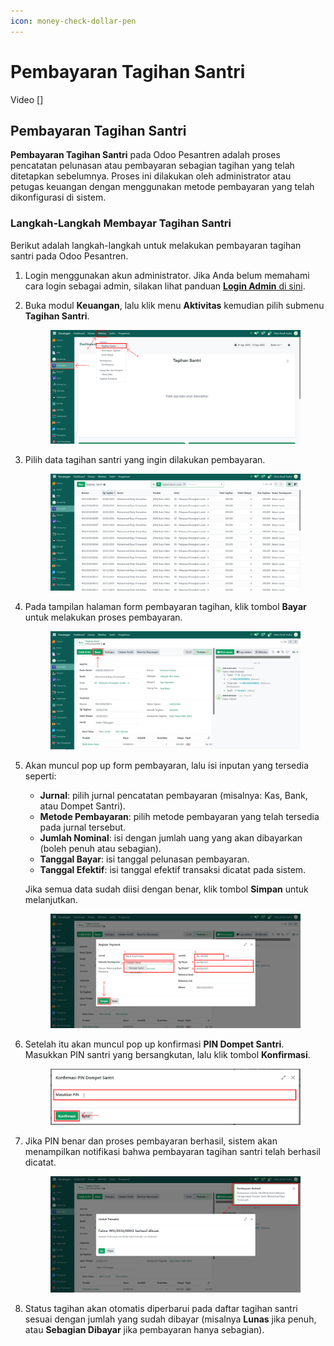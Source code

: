 ```yaml
---
icon: money-check-dollar-pen
---
```


# Pembayaran Tagihan Santri

Video \[]

## Pembayaran Tagihan Santri

**Pembayaran Tagihan Santri** pada Odoo Pesantren adalah proses pencatatan pelunasan atau pembayaran sebagian tagihan yang telah ditetapkan sebelumnya. Proses ini dilakukan oleh administrator atau petugas keuangan dengan menggunakan metode pembayaran yang telah dikonfigurasi di sistem.

### Langkah-Langkah Membayar Tagihan Santri

Berikut adalah langkah-langkah untuk melakukan pembayaran tagihan santri pada Odoo Pesantren.

1. Login menggunakan akun administrator. Jika Anda belum memahami cara login sebagai admin, silakan lihat panduan [**Login Admin** di sini](../../panduan-login/login-admin.md).
2.  Buka modul **Keuangan**, lalu klik menu **Aktivitas** kemudian pilih submenu **Tagihan Santri**.

    <figure><img src="../../.gitbook/assets/images-360 (1).png" alt=""><figcaption></figcaption></figure>


3.  Pilih data tagihan santri yang ingin dilakukan pembayaran.

    <figure><img src="../../.gitbook/assets/images-372.png" alt=""><figcaption></figcaption></figure>


4.  Pada tampilan halaman form pembayaran tagihan, klik tombol **Bayar** untuk melakukan proses pembayaran.

    <figure><img src="../../.gitbook/assets/images-368.png" alt=""><figcaption></figcaption></figure>


5.  Akan muncul pop up form pembayaran, lalu isi inputan yang tersedia seperti:

    * **Jurnal**: pilih jurnal pencatatan pembayaran (misalnya: Kas, Bank, atau Dompet Santri).
    * **Metode Pembayaran**: pilih metode pembayaran yang telah tersedia pada jurnal tersebut.
    * **Jumlah Nominal**: isi dengan jumlah uang yang akan dibayarkan (boleh penuh atau sebagian).
    * **Tanggal Bayar**: isi tanggal pelunasan pembayaran.
    * **Tanggal Efektif**: isi tanggal efektif transaksi dicatat pada sistem.

    Jika semua data sudah diisi dengan benar, klik tombol **Simpan** untuk melanjutkan.

    <figure><img src="../../.gitbook/assets/images-369.png" alt=""><figcaption></figcaption></figure>


6.  Setelah itu akan muncul pop up konfirmasi **PIN Dompet Santri**. Masukkan PIN santri yang bersangkutan, lalu klik tombol **Konfirmasi**.

    <figure><img src="../../.gitbook/assets/images-370.png" alt=""><figcaption></figcaption></figure>


7.  Jika PIN benar dan proses pembayaran berhasil, sistem akan menampilkan notifikasi bahwa pembayaran tagihan santri telah berhasil dicatat.

    <figure><img src="../../.gitbook/assets/images-371.png" alt=""><figcaption></figcaption></figure>


8. Status tagihan akan otomatis diperbarui pada daftar tagihan santri sesuai dengan jumlah yang sudah dibayar (misalnya **Lunas** jika penuh, atau **Sebagian Dibayar** jika pembayaran hanya sebagian).

